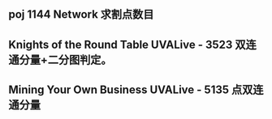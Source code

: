## poj 1144 Network 求割点数目

## Knights of the Round Table UVALive - 3523  双连通分量+二分图判定。

## Mining Your Own Business UVALive - 5135 点双连通分量
